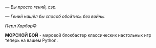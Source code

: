 *— Вы просто гений, сэр.*

*— Гений нашёл бы способ обойтись без войны.*

*Перл Харбор*© 

**МОРСКОЙ БОЙ** - мировой блокбастер классических настольных игр теперь на вашем Python.
